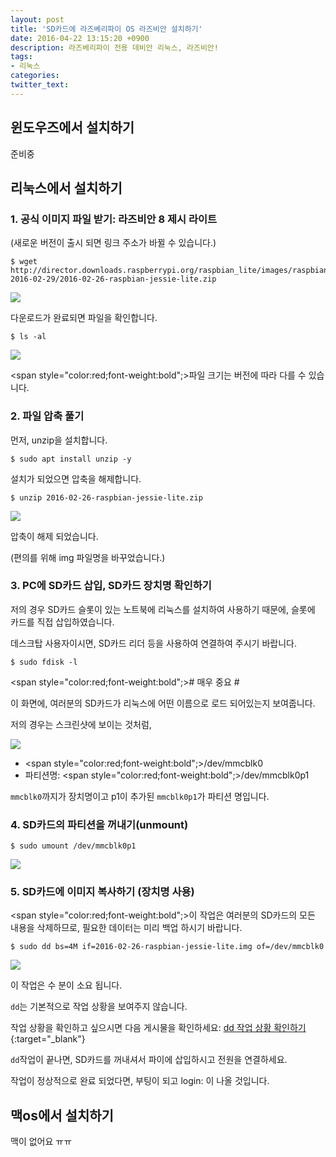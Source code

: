 ```yaml
---
layout: post
title: 'SD카드에 라즈베리파이 OS 라즈비안 설치하기'
date: 2016-04-22 13:15:20 +0900
description: 라즈베리파이 전용 데비안 리눅스, 라즈비안!
tags:
- 리눅스
categories:
twitter_text:
---
```


## 윈도우즈에서 설치하기

준비중

## 리눅스에서 설치하기

### 1. 공식 이미지 파일 받기: 라즈비안 8 제시 라이트

(새로운 버전이 출시 되면 링크 주소가 바뀔 수 있습니다.)

```
$ wget http://director.downloads.raspberrypi.org/raspbian_lite/images/raspbian_lite-2016-02-29/2016-02-26-raspbian-jessie-lite.zip
```

<a href="https://googledrive.com/host/0Bw2KEQNBe4nMZW91OWJNZ2lmX0k/img20160306-002.png" data-lightbox="14"><img src="https://googledrive.com/host/0Bw2KEQNBe4nMZW91OWJNZ2lmX0k/img20160306-002.png"></a>

다운로드가 완료되면 파일을 확인합니다.

```
$ ls -al
```

<a href="https://googledrive.com/host/0Bw2KEQNBe4nMZW91OWJNZ2lmX0k/img20160306-003.png" data-lightbox="14"><img src="https://googledrive.com/host/0Bw2KEQNBe4nMZW91OWJNZ2lmX0k/img20160306-003.png"></a>

<span style="color:red;font-weight:bold";>파일 크기는 버전에 따라 다를 수 있습니다.</span>

### 2. 파일 압축 풀기

먼저, unzip을 설치합니다.

```
$ sudo apt install unzip -y
```

설치가 되었으면 압축을 해제합니다.

```
$ unzip 2016-02-26-raspbian-jessie-lite.zip
```

<a href="https://googledrive.com/host/0Bw2KEQNBe4nMZW91OWJNZ2lmX0k/img20160306-005.png" data-lightbox="14"><img src="https://googledrive.com/host/0Bw2KEQNBe4nMZW91OWJNZ2lmX0k/img20160306-005.png"></a>

압축이 해제 되었습니다.

(편의를 위해 img 파일명을 바꾸었습니다.)

### 3. PC에 SD카드 삽입, SD카드 장치명 확인하기

저의 경우 SD카드 슬롯이 있는 노트북에 리눅스를 설치하여 사용하기 때문에, 슬롯에 카드를 직접 삽입하였습니다.

데스크탑 사용자이시면, SD카드 리더 등을 사용하여 연결하여 주시기 바랍니다.

```
$ sudo fdisk -l
```

<span style="color:red;font-weight:bold";># 매우 중요 #</span>

이 화면에, 여러분의 SD카드가 리눅스에 어떤 이름으로 로드 되어있는지 보여줍니다.

저의 경우는 스크린샷에 보이는 것처럼,

<a href="https://googledrive.com/host/0Bw2KEQNBe4nMZW91OWJNZ2lmX0k/img20160306-006.png" data-lightbox="14"><img src="https://googledrive.com/host/0Bw2KEQNBe4nMZW91OWJNZ2lmX0k/img20160306-006.png"></a>

* <span style="color:red;font-weight:bold";>/dev/mmcblk0</span>
* 파티션명: <span style="color:red;font-weight:bold";>/dev/mmcblk0p1</span>

`mmcblk0`까지가 장치명이고 p1이 추가된 `mmcblk0p1`가 파티션 명입니다.

### 4. SD카드의 파티션을 꺼내기(unmount)

```
$ sudo umount /dev/mmcblk0p1
```

<a href="https://googledrive.com/host/0Bw2KEQNBe4nMZW91OWJNZ2lmX0k/img20160306-007.png" data-lightbox="14"><img src="https://googledrive.com/host/0Bw2KEQNBe4nMZW91OWJNZ2lmX0k/img20160306-007.png"></a>

### 5. SD카드에 이미지 복사하기 (장치명 사용)

<span style="color:red;font-weight:bold";>이 작업은 여러분의 SD카드의 모든 내용을 삭제하므로, 필요한 데이터는 미리 백업 하시기 바랍니다.</span>

```
$ sudo dd bs=4M if=2016-02-26-raspbian-jessie-lite.img of=/dev/mmcblk0
```

<a href="https://googledrive.com/host/0Bw2KEQNBe4nMZW91OWJNZ2lmX0k/img20160306-008.png" data-lightbox="14"><img src="https://googledrive.com/host/0Bw2KEQNBe4nMZW91OWJNZ2lmX0k/img20160306-008.png"></a>

이 작업은 수 분이 소요 됩니다.

`dd`는 기본적으로 작업 상황을 보여주지 않습니다.

작업 상황을 확인하고 싶으시면 다음 게시물을 확인하세요: [dd 작업 상황 확인하기](http://en.minibrary.com/13/){:target="_blank"}

`dd`작업이 끝나면, SD카드를 꺼내셔서 파이에 삽입하시고 전원을 연결하세요.

작업이 정상적으로 완료 되었다면, 부팅이 되고 login: 이 나올 것입니다.

## 맥os에서 설치하기

맥이 없어요 ㅠㅠ
